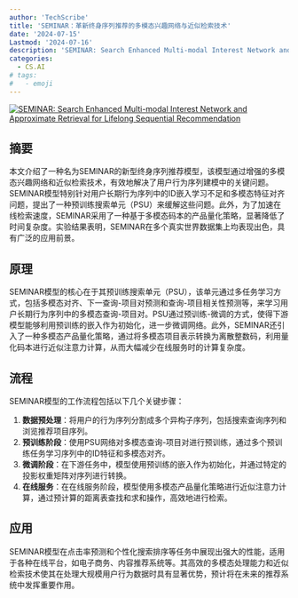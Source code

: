 ```yaml
---
author: 'TechScribe'
title: 'SEMINAR：革新终身序列推荐的多模态兴趣网络与近似检索技术'
date: '2024-07-15'
Lastmod: '2024-07-16'
description: 'SEMINAR: Search Enhanced Multi-modal Interest Network and Approximate Retrieval for Lifelong Sequential Recommendation'
categories:
  - CS.AI
# tags:
#   - emoji
---
```


[![SEMINAR: Search Enhanced Multi-modal Interest Network and Approximate Retrieval for Lifelong Sequential Recommendation](https://arxiv-research-1301205113.cos.ap-guangzhou.myqcloud.com/images/2407.10714v1.pdf_0.jpg)](https://arxiv.org/abs/2407.10714v1)

## 摘要

本文介绍了一种名为SEMINAR的新型终身序列推荐模型，该模型通过增强的多模态兴趣网络和近似检索技术，有效地解决了用户行为序列建模中的关键问题。SEMINAR模型特别针对用户长期行为序列中的ID嵌入学习不足和多模态特征对齐问题，提出了一种预训练搜索单元（PSU）来缓解这些问题。此外，为了加速在线检索速度，SEMINAR采用了一种基于多模态码本的产品量化策略，显著降低了时间复杂度。实验结果表明，SEMINAR在多个真实世界数据集上均表现出色，具有广泛的应用前景。<!--more-->

## 原理

SEMINAR模型的核心在于其预训练搜索单元（PSU），该单元通过多任务学习方式，包括多模态对齐、下一查询-项目对预测和查询-项目相关性预测等，来学习用户长期行为序列中的多模态查询-项目对。PSU通过预训练-微调的方式，使得下游模型能够利用预训练的嵌入作为初始化，进一步微调网络。此外，SEMINAR还引入了一种多模态产品量化策略，通过将多模态项目表示转换为离散整数码，利用量化码本进行近似注意力计算，从而大幅减少在线服务时的计算复杂度。

## 流程

SEMINAR模型的工作流程包括以下几个关键步骤：
1. **数据预处理**：将用户的行为序列分割成多个异构子序列，包括搜索查询序列和浏览推荐项目序列。
2. **预训练阶段**：使用PSU网络对多模态查询-项目对进行预训练，通过多个预训练任务学习序列中的ID特征和多模态对齐。
3. **微调阶段**：在下游任务中，模型使用预训练的嵌入作为初始化，并通过特定的投影权重矩阵对序列进行转换。
4. **在线服务**：在在线服务阶段，模型使用多模态产品量化策略进行近似注意力计算，通过预计算的距离表查找和求和操作，高效地进行检索。

## 应用

SEMINAR模型在点击率预测和个性化搜索排序等任务中展现出强大的性能，适用于各种在线平台，如电子商务、内容推荐系统等。其高效的多模态处理能力和近似检索技术使其在处理大规模用户行为数据时具有显著优势，预计将在未来的推荐系统中发挥重要作用。